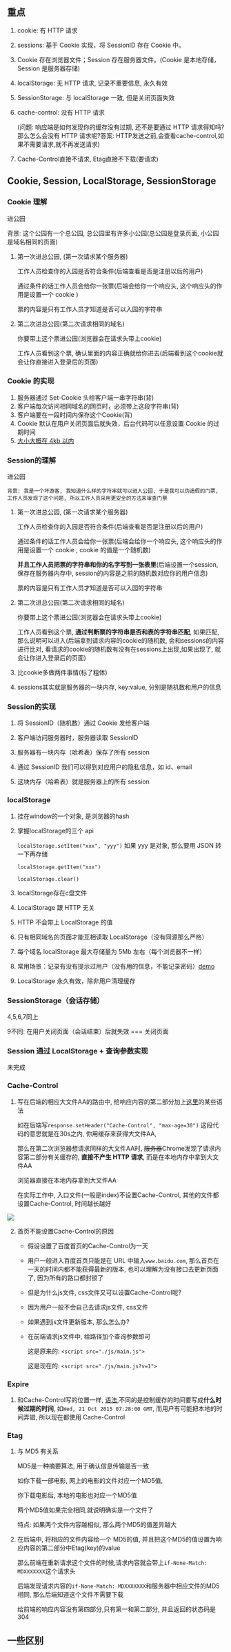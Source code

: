 ## 重点
1. cookie: 有 HTTP 请求

2. sessions: 基于 Cookie 实现，将 SessionID 存在 Cookie 中。

3. Cookie 存在浏览器文件；Session 存在服务器文件。(Cookie 是本地存储，Session 是服务器存储)

4. localStorage: 无 HTTP 请求, 记录不重要信息, 永久有效

5. SessionStorage: 与 localStorage 一致, 但是关闭页面失效

6. cache-control: 没有 HTTP 请求

   (问题: 响应端是如何发现你的缓存没有过期, 还不是要通过 HTTP 请求得知吗?那么怎么会没有 HTTP 请求呢?答案: HTTP发送之前,会查看cache-control,如果不需要请求,就不再发送请求)

7. Cache-Control直接不请求, Etag直接不下载(要请求)




## Cookie, Session, LocalStorage, SessionStorage 

### Cookie 理解

进公园

   背景: 这个公园有一个总公园, 总公园里有许多小公园(总公园是登录页面, 小公园是域名相同的页面)

1. 第一次进总公园, (第一次请求某个服务器)

   工作人员检查你的入园是否符合条件(后端查看是否是注册以后的用户)

   通过条件的话工作人员会给你一张票(后端会给你一个响应头, 这个响应头的作用是设置一个 cookie )

   票的内容是只有工作人员才知道是否可以入园的字符串

2. 第二次进总公园(第二次请求相同的域名)

   你要带上这个票进公园(浏览器会在请求头带上cookie)

   工作人员看到这个票, 确认里面的内容正确就给你进去(后端看到这个cookie就会让你直接进入登录后的页面)

### Cookie 的实现

1. 服务器通过 Set-Cookie 头给客户端一串字符串(背)
2. 客户端每次访问相同域名的网页时，必须带上这段字符串(背)
3. 客户端要在一段时间内保存这个Cookie(背)
4. Cookie 默认在用户关闭页面后就失效，后台代码可以任意设置 Cookie 的过期时间
5. [大小大概在 4kb 以内](https://stackoverflow.com/questions/640938/what-is-the-maximum-size-of-a-web-browsers-cookies-key)

### Session的理解

进公园

	背景: 我是一个坏游客, 我知道什么样的字符串就可以进入公园, 于是我可以伪造假的门票, 工作人员发现了这个问题, 所以工作人员采用更安全的方法来审查门票

1. 第一次进总公园, (第一次请求某个服务器)

   工作人员检查你的入园是否符合条件(后端查看是否是注册以后的用户)

   通过条件的话工作人员会给你一张票(后端会给你一个响应头, 这个响应头的作用是设置一个 cookie , cookie 的值是一个随机数)

   **并且工作人员把票的字符串和你的名字写到一张表里**(后端设置一个session, 保存在服务器内存中, session的内容是之前的随机数对应你的用户信息)

   票的内容是只有工作人员才知道是否可以入园的字符串

2. 第二次进总公园(第二次请求相同的域名)

   你要带上这个票进公园(浏览器会在请求头带上cookie)

   工作人员看到这个票, **通过判断票的字符串是否和表的字符串匹配**, 如果匹配,那么说明可以进入(后端拿到请求内容的cookie的随机数, 会和sessions的内容进行比对, 看请求的cookie的随机数有没有在sessions上出现,如果出现了, 就会让你进入登录后的页面)

3. 比cookie多做两件事情(标了粗体)

4. sessions其实就是服务器的一块内存, key:value, 分别是随机数和用户的信息

### Session的实现

1. 将 SessionID（随机数）通过 Cookie 发给客户端

2. 客户端访问服务器时，服务器读取 SessionID

3. 服务器有一块内存（哈希表）保存了所有 session

4. 通过 SessionID 我们可以得到对应用户的隐私信息，如 id、email

5. 这块内存（哈希表）就是服务器上的所有 session

   

### localStorage

1. 挂在window的一个对象, 是浏览器的hash

2. 掌握localStorage的三个 api 

   `localStorage.setItem("xxx", "yyy")` 如果 yyy 是对象, 那么要用 JSON 转一下再存储

   `localStorage.getItem("xxx")`

   `localStorage.clear()`

3. localStorage存在c盘文件

4. LocalStorage 跟 HTTP 无关

5. HTTP 不会带上 LocalStorage 的值

6. 只有相同域名的页面才能互相读取 LocalStorage（没有同源那么严格）

7. 每个域名 localStorage 最大存储量为 5Mb 左右（每个浏览器不一样）

8. 常用场景：记录有没有提示过用户（没有用的信息，不能记录密码）[demo](https://github.com/wojiaofengzhongzhuifeng/localStorage)

9. LocalStorage 永久有效，除非用户清理缓存

### SessionStorage（会话存储）

4,5,6,7同上

9不同: 在用户关闭页面（会话结束）后就失效 === 关闭页面



### Session 通过 LocalStorage + 查询参数实现

未完成



### Cache-Control

1. 写在后端的相应大文件AA的路由中,  给响应内容的第二部分加上[这里](https://developer.mozilla.org/zh-CN/docs/Web/HTTP/Headers/Cache-Control)的某些语法

   如在后端写`response.setHeader("Cache-Control", "max-age=30")` 这段代码的意思就是在30s之内, 你用缓存来获得大文件AA, 

   那么在第二次浏览器想请求同样的大文件AA时, ~~服务器~~Chrome发现了请求内容第二部分有关缓存的, **直接不产生 HTTP 请求**, 而是在本地内存中拿到大文件AA

   浏览器直接在本地内存拿到大文件AA

   在实际工作中, 入口文件(一般是index)不设置Cache-Control, 其他的文件都设置Cache-Control, 时间越长越好

  ![](http://upload-images.jianshu.io/upload_images/5529438-54aee4d7d74b3b52.png?imageMogr2/auto-orient/strip%7CimageView2/2/w/1240)

2. 首页不能设置Cache-Control的原因

   - 假设设置了百度首页的Cache-Control为一天

   - 用户一般进入百度首页只能是在 URL 中输入`www.baidu.com`, 那么首页在一天的时间内都不能获得最新的版本, 也可以理解为没有接口去更新页面了, 因为所有的路口都封锁了

   - 但是为什么js文件, css文件又可以设置Cache-Control呢?

   - 因为用户一般不会自己去请求js文件, css文件

   - 如果遇到js文件更新版本, 那么怎么办?

   - 在前端请求js文件中, 给路径加个查询参数即可

     这是原来的: `<script src="./js/main.js">`

     这是现在的:  `<script src="./js/main.js?v=1">`

### Expire

1. 和Cache-Control写的位置一样, [语法](https://developer.mozilla.org/zh-CN/docs/Web/HTTP/Headers/Expires#示例),不同的是控制缓存的时间要写成**什么时候过期的时间**, 如`Wed, 21 Oct 2015 07:28:00 GMT`, 而用户有可能把本地的时间弄错, 所以现在都使用 Cache-Control 

### Etag

1. 与 MD5 有关系

   MD5是一种摘要算法, 用于确认信息传输是否一致

   如你下载一部电影, 网上的电影的文件对应一个MD5值,

   你下载电影后, 本地的电影也对应一个MD5值

   两个MD5值如果完全相同,就说明确实是一个文件了

   特点: 如果两个文件内容越相似, 那么两个MD5的值差异越大

2. 在后端中, 将相应的文件内容给一个 MD5的值, 并且把这个MD5的值设置为响应内容的第二部分中Etag(key)的value

   那么前端在重新请求这个文件的时候,请求内容就会带上`if-None-Match: MDXXXXXXX`这个请求头

   后端发现请求内容的`if-None-Match: MDXXXXXXX`和服务器中相应文件的MD5相同, 那么后端知道这个文件不需要下载

   给前端的响应内容没有第四部分,只有第一和第二部分, 并且返回的状态码是304










## 一些区别